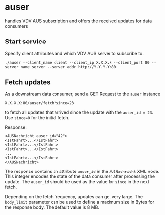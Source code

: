 # auser

handles VDV AUS subscription and offers the received updates for data consumers

## Start service

Specify client attributes and which VDV AUS server to subscribe to.

```shell
./auser --client_name client --client_ip X.X.X.X --client_port 80 --server_name server --server_addr http://Y.Y.Y.Y:80
```

## Fetch updates

As a downstream data consumer, send a GET Request to the `auser` instance

```
X.X.X.X:80/auser/fetch?since=23
```

to fetch all updates that arrived since the update with the `auser_id = 23`. Use `since=0` for the initial fetch.

Response:

```
<AUSNachricht auser_id="42">
<IstFahrt>...</IstFahrt>
<IstFahrt>...</IstFahrt>
<IstFahrt>...</IstFahrt>
...
<IstFahrt>...</IstFahrt>
</AUSNachricht>
```

The response contains an attribute `auser_id` in the `AUSNachricht` XML node. This integer encodes the state of the data
consumer after processing the update. The `auser_id` should be used as the value for `since` in the next fetch.

Depending on the fetch frequency, updates can get very large. The `body_limit` parameter can be used to define a maximum
size in Bytes for the response body. The default value is 8 MB.